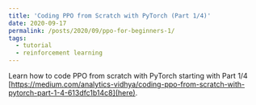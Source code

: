 ```yaml
---
title: 'Coding PPO from Scratch with PyTorch (Part 1/4)'
date: 2020-09-17
permalink: /posts/2020/09/ppo-for-beginners-1/
tags:
  - tutorial
  - reinforcement learning
---
```


Learn how to code PPO from scratch with PyTorch starting with Part 1/4 [https://medium.com/analytics-vidhya/coding-ppo-from-scratch-with-pytorch-part-1-4-613dfc1b14c8](here).
